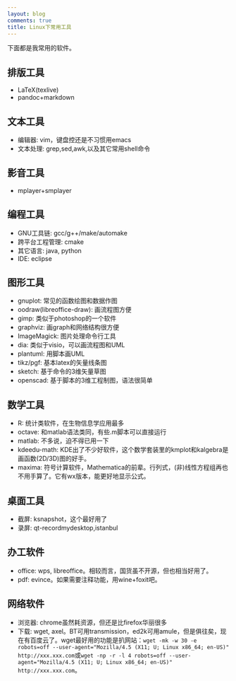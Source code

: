```yaml
---
layout: blog
comments: true
title: Linux下常用工具
---
```


下面都是我常用的软件。

## 排版工具

  - LaTeX(texlive)
  - pandoc+markdown

## 文本工具

  - 编辑器: vim，键盘控还是不习惯用emacs
  - 文本处理: grep,sed,awk,以及其它常用shell命令

## 影音工具

  - mplayer+smplayer

## 编程工具

  - GNU工具链: gcc/g++/make/automake
  - 跨平台工程管理: cmake
  - 其它语言: java, python
  - IDE: eclipse

## 图形工具

  - gnuplot: 常见的函数绘图和数据作图
  - oodraw(libreoffice-draw): 画流程图方便
  - gimp: 类似于photoshop的一个软件
  - graphviz: 画graph和网络结构很方便
  - ImageMagick: 图片处理命令行工具
  - dia: 类似于visio，可以画流程图和UML
  - plantuml: 用脚本画UML
  - tikz/pgf: 基本latex的矢量线条图
  - sketch: 基于命令的3维矢量草图
  - openscad: 基于脚本的3维工程制图，语法很简单

## 数学工具

  - R: 统计类软件，在生物信息学应用最多
  - octave: 和matlab语法类同，有些.m脚本可以直接运行
  - matlab: 不多说，迫不得已用一下
  - kdeedu-math: KDE出了不少好软件，这个数学套装里的kmplot和kalgebra是画函数(2D/3D)图的好手。
  - maxima: 符号计算软件，Mathematica的前辈。行列式，(非)线性方程组再也不用手算了。它有wx版本，能更好地显示公式。

## 桌面工具

  - 截屏: ksnapshot，这个最好用了
  - 录屏: qt-recordmydesktop,istanbul

## 办工软件

  - office: wps, libreoffice。相较而言，国货虽不开源，但也相当好用了。
  - pdf: evince。如果需要注释功能，用wine+foxit吧。

## 网络软件

  - 浏览器: chrome虽然耗资源，但还是比firefox华丽很多
  - 下载: wget, axel。BT可用transmission，ed2k可用amule，但是俱往矣，现在有百度云了。wget最好用的功能是扒网站：`wget -mk -w 30 -e robots=off --user-agent="Mozilla/4.5 (X11; U; Linux x86_64; en-US)" http://xxx.xxx.com`或`wget -np -r -l 4 robots=off --user-agent="Mozilla/4.5 (X11; U; Linux x86_64; en-US)" http://xxx.xxx.com`。

